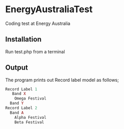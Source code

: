 # EnergyAustraliaTest
Coding test at Energy Australia
## Installation
Run test.php from a terminal
## Output
The program prints out Record label model as follows;
```php
Record Label 1
   Band X
    Omega Festival
  Band Y
Record Label 2
  Band A
    Alpha Festival
    Beta Festival
